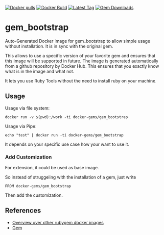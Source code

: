 [![Docker pulls](https://img.shields.io/docker/pulls/rubygem/gem_bootstrap.svg)](https://hub.docker.com/r/rubygem/gem_bootstrap/)
[![Docker Build](https://img.shields.io/docker/automated/rubygem/gem_bootstrap.svg)](https://hub.docker.com/r/rubygem/gem_bootstrap/)
[![Latest Tag](https://img.shields.io/github/tag/docker-rubygem/gem_bootstrap.svg)](https://hub.docker.com/r/rubygem/gem_bootstrap/)
[![Gem Downloads](https://img.shields.io/gem/dt/gem_bootstrap.svg)](https://rubygems.org/gems/gem_bootstrap/)
# gem_bootstrap

Auto-Generated Docker image for gem_bootstrap to allow simple usage without installation.
It is in sync with the original gem.

This allows to use a specific version of your favorite gem and ensures that this image will be supported in future.
The image is generated automatically from a github repository by Docker Hub.
This ensures that you exactly know what is in the image and what not.

It lets you use Ruby Tools without the need to install ruby on your machine.

## Usage

Usage via file system:

`docker run -v $(pwd):/work -ti docker-gems/gem_bootstrap`

Usage via Pipe:

`echo "test" | docker run -ti docker-gems/gem_bootstrap`

It depends on your specific use case how your want to use it.

### Add Customization

For extension, it could be used as base image.

So instead of struggeling with the installation of a gem, just write

`FROM docker-gems/gem_bootstrap`

Then add the customization.

## References

 - [Overview over other rubygem docker images](https://github.com/thinkbot/docker-rubygem)
 - [Gem](https://rubygems.org/gems/gem_bootstrap/)
